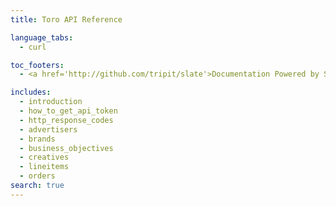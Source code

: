 ```yaml
---
title: Toro API Reference

language_tabs:
  - curl

toc_footers:
  - <a href='http://github.com/tripit/slate'>Documentation Powered by Slate</a>

includes:
  - introduction
  - how_to_get_api_token
  - http_response_codes
  - advertisers
  - brands
  - business_objectives
  - creatives
  - lineitems
  - orders
search: true
---
```

